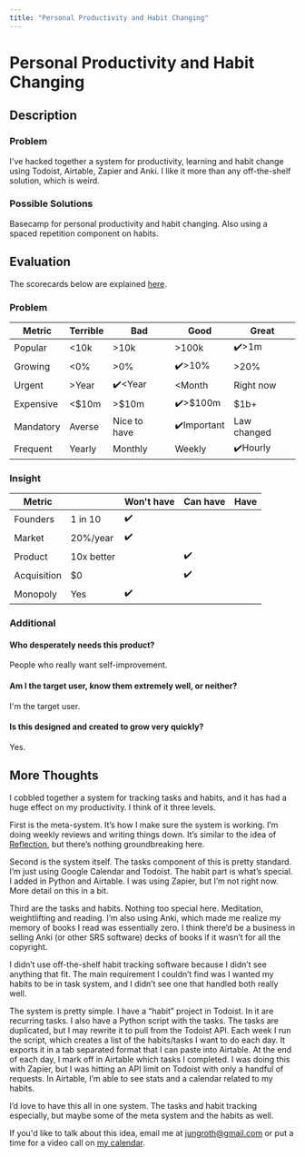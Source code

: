```yaml
---
title: "Personal Productivity and Habit Changing"
---
```

# Personal Productivity and Habit Changing
## Description
### Problem
I've hacked together a system for productivity, learning and habit change using Todoist, Airtable, Zapier and Anki. I like it more than any off-the-shelf solution, which is weird.
### Possible Solutions
Basecamp for personal productivity and habit changing. Also using a spaced repetition component on habits.

## Evaluation
The scorecards below are explained [here](/scorecards-explained).
### Problem
|  Metric   | Terrible | Bad        | Good        | Great        |
| --------- | ------ | ------------ | --------- | ----------- |
| Popular   | <10k   | >10k         | >100k     | ✔️>1m         |
| Growing   | <0%    | >0%          | ✔️>10%      | >20%         |
| Urgent    | >Year  | ✔️<Year        | <Month    | Right now   |
| Expensive | <$10m  | >$10m        | ✔️>$100m    | $1b+        |
| Mandatory | Averse | Nice to have | ✔️Important | Law changed |
| Frequent  | Yearly | Monthly      | Weekly    | ✔️Hourly      |

### Insight
|   Metric    |            | Won't have | Can have | Have |
| ----------- | ---------- | ---------- | -------- | ---- |
| Founders    | 1 in 10    |     ✔️       |          |      |
| Market      | 20%/year   |     ✔️       |          |      |
| Product     | 10x better |            |     ✔️     |      |
| Acquisition | $0         |            |     ✔️     |      |
| Monopoly    | Yes        |     ✔️       |          |      |

### Additional
#### Who desperately needs this product?
People who really want self-improvement.

#### Am I the target user, know them extremely well, or neither?
I'm the target user.

#### Is this designed and created to grow very quickly?
Yes.

## More Thoughts
I cobbled together a system for tracking tasks and habits, and it has had a huge effect on my productivity. I think of it three levels.

First is the meta-system. It’s how I make sure the system is working. I’m doing weekly reviews and writing things down. It’s similar to the idea of [Reflection](/ideas/reflection), but there’s nothing groundbreaking here.

Second is the system itself. The tasks component of this is pretty standard. I’m just using Google Calendar and Todoist. The habit part is what’s special. I added in Python and Airtable. I was using Zapier, but I’m not right now. More detail on this in a bit.

Third are the tasks and habits. Nothing too special here. Meditation, weightlifting and reading. I’m also using Anki, which made me realize my memory of books I read was essentially zero. I think there’d be a business in selling Anki (or other SRS software) decks of books if it wasn’t for all the copyright.

I didn’t use off-the-shelf habit tracking software because I didn’t see anything that fit. The main requirement I couldn’t find was I wanted my habits to be in task system, and I didn’t see one that handled both really well.

The system is pretty simple. I have a “habit” project in Todoist. In it are recurring tasks. I also have a Python script with the tasks. The tasks are duplicated, but I may rewrite it to pull from the Todoist API. Each week I run the script, which creates a list of the habits/tasks I want to do each day. It exports it in a tab separated format that I can paste into Airtable. At the end of each day, I mark off in Airtable which tasks I completed. I was doing this with Zapier, but I was hitting an API limit on Todoist with only a handful of requests. In Airtable, I’m able to see stats and a calendar related to my habits.

I’d love to have this all in one system. The tasks and habit tracking especially, but maybe some of the meta system and the habits as well. 

If you'd like to talk about this idea, email me at [jungroth@gmail.com](mailto:jungroth@gmail.com) or put a time for a video call on [my calendar](https://calendly.com/travisjungroth/30min).
